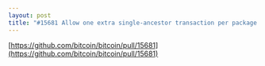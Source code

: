 ```yaml
---
layout: post
title: "#15681 Allow one extra single-ancestor transaction per package (mempool)"
---
```


[https://github.com/bitcoin/bitcoin/pull/15681](https://github.com/bitcoin/bitcoin/pull/15681)
